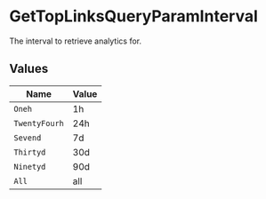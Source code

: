 # GetTopLinksQueryParamInterval

The interval to retrieve analytics for.


## Values

| Name          | Value         |
| ------------- | ------------- |
| `Oneh`        | 1h            |
| `TwentyFourh` | 24h           |
| `Sevend`      | 7d            |
| `Thirtyd`     | 30d           |
| `Ninetyd`     | 90d           |
| `All`         | all           |